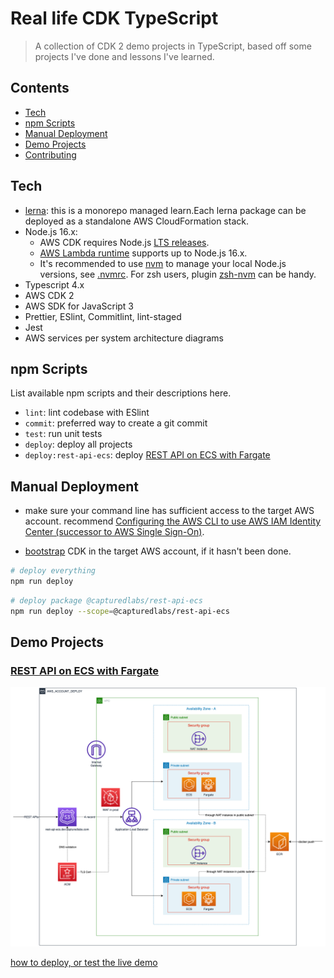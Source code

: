 # Real life CDK TypeScript

> A collection of CDK 2 demo projects in TypeScript, based off some projects I've done and lessons I've learned.

## Contents

-   [Tech](#tech)
-   [npm Scripts](#npm-scripts)
-   [Manual Deployment](#manual-deployment)
-   [Demo Projects](#demo-projects)
-   [Contributing](CONTRIBUTING.md)

## Tech

-   [lerna](https://lerna.js.org/): this is a monorepo managed learn.Each lerna package can be deployed as a standalone AWS CloudFormation stack.
-   Node.js 16.x:
    -   AWS CDK requires Node.js [LTS releases](https://nodejs.org/en/about/releases/).
    -   [AWS Lambda runtime](https://docs.aws.amazon.com/lambda/latest/dg/lambda-runtimes.html) supports up to Node.js 16.x.
    -   It's recommended to use [nvm](https://github.com/nvm-sh/nvm) to manage your local Node.js versions, see [.nvmrc](.nvmrc). For zsh users, plugin [zsh-nvm](https://github.com/lukechilds/zsh-nvm) can be handy.
-   Typescript 4.x
-   AWS CDK 2
-   AWS SDK for JavaScript 3
-   Prettier, ESlint, Commitlint, lint-staged
-   Jest
-   AWS services per system architecture diagrams

## npm Scripts

List available npm scripts and their descriptions here.

-   `lint`: lint codebase with ESlint
-   `commit`: preferred way to create a git commit
-   `test`: run unit tests
-   `deploy`: deploy all projects
-   `deploy:rest-api-ecs`: deploy [REST API on ECS with Fargate](#rest-api-on-ecs-with-fargate)

## Manual Deployment

-   make sure your command line has sufficient access to the target AWS account. recommend [Configuring the AWS CLI to use AWS IAM Identity Center (successor to AWS Single Sign-On)](https://docs.aws.amazon.com/cli/latest/userguide/cli-configure-sso.html).

-   [bootstrap](https://docs.aws.amazon.com/cdk/v2/guide/bootstrapping.html) CDK in the target AWS account, if it hasn't been done.

```bash
# deploy everything
npm run deploy
```

```bash
# deploy package @capturedlabs/rest-api-ecs
npm run deploy --scope=@capturedlabs/rest-api-ecs
```

## Demo Projects

### [REST API on ECS with Fargate](./packages/rest-api-ecs/README.md)

![](./packages/rest-api-ecs/architecture.png)

[how to deploy, or test the live demo](./packages/rest-api-ecs/README.md)
